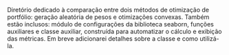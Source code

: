 Diretório dedicado à comparação entre dois métodos de otimização de portfólio: geração aleatória de pesos e otimizações convexas. Também estão inclusos: módulo de configurações da biblioteca seaborn, funções auxiliares e classe auxiliar, construída para automatizar o cálculo e exibição das métricas. Em breve adicionarei detalhes sobre a classe e como utilizá-la.
